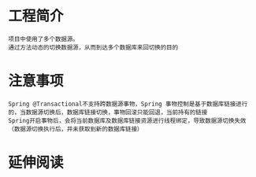 # 工程简介
    项目中使用了多个数据源。
    通过方法动态的切换数据源，从而到达多个数据库来回切换的目的

# 注意事项
    Spring @Transactional不支持跨数据源事物，Spring 事物控制是基于数据库链接进行的，当数据源切换后，数据库链接切换，事物回滚只能回退，当前持有的链接
    Spring开启事物后，会将当前数据库及数据库链接资源进行线程绑定，导致数据源切换失效（数据源切换执行后，并未获取到新的数据库链接）

# 延伸阅读

